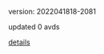 version: 2022041818-2081

updated 0 avds

[details](https://github.com/0x74f917491bfa7ebfa379/ali_avd_db/blob/master/change_log/2022/04/18/18/2081.txt)